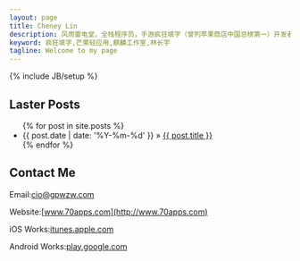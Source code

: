 ```yaml
---
layout: page
title: Cheney Lin
description: 风雨雷电堂，全栈程序员，手游疯狂填字（曾列苹果商店中国总榜第一）开发者。
keyword: 疯狂填字,芒果轻应用,麒麟工作室,林长宇
tagline: Welcome to my page
---
```

{% include JB/setup %}

## Laster Posts

<ul class="posts">
  {% for post in site.posts %}
    <li><span>{{ post.date | date: '%Y-%m-%d' }}</span> &raquo; <a href="{{ BASE_PATH }}{{ post.url }}">{{ post.title }}</a></li>
  {% endfor %}
</ul>

## Contact Me

Email:<cio@gpwzw.com>

Website:[www.70apps.com](http://www.70apps.com)

iOS Works:[itunes.apple.com](https://itunes.apple.com/us/artist/gpwzw.com/id483504269)

Android Works:[play.google.com](https://play.google.com/store/apps/details?id=com.gpwzw.appchinesewordcross)
